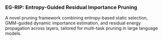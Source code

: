 ### EG-RIP: Entropy-Guided Residual Importance Pruning
A novel pruning framework combining entropy-based static selection, GMM-guided dynamic importance estimation, and residual energy propagation across layers, tailored for multi-task pruning in large language models.